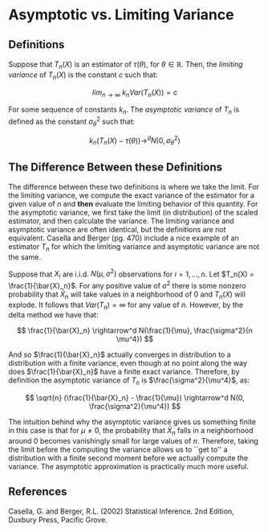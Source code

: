 # Asymptotic vs. Limiting Variance

## Definitions

Suppose that $T_n(X)$ is an estimator of $\tau(\theta)$, for $\theta \in \mathbb{R}$.  Then, the *limiting variance* of $T_n(X)$ is the constant $c$ such that:

$$
lim_{n \rightarrow \infty} \; k_n Var (T_n(X)) = c
$$

For some sequence of constants $k_n$.  The *asymptotic variance* of $T_n$ is defined as the constant $\sigma^2_\theta$ such that:

$$
k_n (T_n(X) - \tau(\theta)) \rightarrow^d N(0, \sigma^2_\theta)
$$

## The Difference Between these Definitions

The difference between these two definitions is where we take the limit.  For the limiting variance, we compute the exact variance of the estimator for a given value of $n$ and **then** evaluate the limiting behavior of this quantity.  For the asymptotic variance, we first take the limit (in distribution) of the scaled estimator, and then calculate the variance.  The limiting variance and asymptotic variance are often identical, but the definitions are not equivalent.  Casella and Berger (pg. 470) include a nice example of an estimator $T_n$ for which the limiting variance and asymptotic variance are not the same.

Suppose that $X_i$ are i.i.d. $N(\mu, \sigma^2)$ observations for $i=1, ..., n$.  Let $T_n(X) = \frac{1}{\bar{X}_n}$.  For any positive value of $\sigma^2$ there is some nonzero probability that $\bar{X}_n$ will take values in a neighborhood of $0$ and $T_n(X)$ will explode.  It follows that $Var(T_n) = \infty$ for any value of $n$. 
 However, by the delta method we have that:

$$
\frac{1}{\bar{X}_n} \rightarrow^d N(\frac{1}{\mu}, \frac{\sigma^2}{n \mu^4})
$$

And so $\frac{1}{\bar{X}_n}$ actually converges in distribution to a distribution with a finite variance, even though at no point along the way does $\frac{1}{\bar{X}_n}$ have a finite exact variance.  Therefore, by definition the asymptotic variance of $T_n$ is $\frac{\sigma^2}{\mu^4}$, as:

$$
\sqrt{n} (\frac{1}{\bar{X}_n} - \frac{1}{\mu}) \rightarrow^d N(0, \frac{\sigma^2}{\mu^4})
$$

The intuition behind why the asymptotic variance gives us something finite in this case is that for $\mu \neq 0$, the probability that $\bar{X}_n$ falls in a neighborhood around $0$ becomes vanishingly small for large values of $n$.  Therefore, taking the limit before the computing the variance allows us to ``get to'' a distribution with a finite second moment before we actually compute the variance.  The asymptotic approximation is practically much more useful.

## References

Casella, G. and Berger, R.L. (2002) Statistical Inference. 2nd Edition, Duxbury Press, Pacific Grove.





